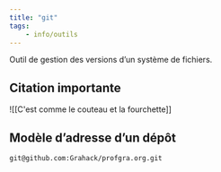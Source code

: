 ```yaml
---
title: "git"
tags:
    - info/outils
---
```


Outil de gestion des versions d’un système de fichiers.

## Citation importante

![[C'est comme le couteau et la fourchette]]

## Modèle d’adresse d’un dépôt

`git@github.com:Grahack/profgra.org.git`
